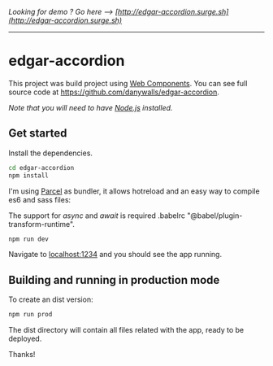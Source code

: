 _Looking for demo ? Go here --> [http://edgar-accordion.surge.sh](http://edgar-accordion.surge.sh)_

---

# edgar-accordion

This project was build project using [Web Components](https://developer.mozilla.org/en-US/docs/Web/Web_Components). You can see full source code at https://github.com/danywalls/edgar-accordion.

_Note that you will need to have [Node.js](https://nodejs.org) installed._

## Get started

Install the dependencies.

```bash
cd edgar-accordion
npm install
```

I'm using [Parcel](https://parceljs.org) as bundler, it allows hotreload and an easy way to compile es6 and sass files:

The support for _async_ and _await_ is required .babelrc "@babel/plugin-transform-runtime".

```bash
npm run dev
```

Navigate to [localhost:1234](http://localhost:1234) and you should see the app running.

## Building and running in production mode

To create an dist version:

```bash
npm run prod
```

The dist directory will contain all files related with the app, ready to be deployed.

Thanks!
